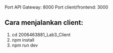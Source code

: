 Port API Gateway: 8000
Port client/frontend: 3000

## Cara menjalankan client:
1. cd 2006463881_Lab3_Client
2. npm install
3. npm run dev